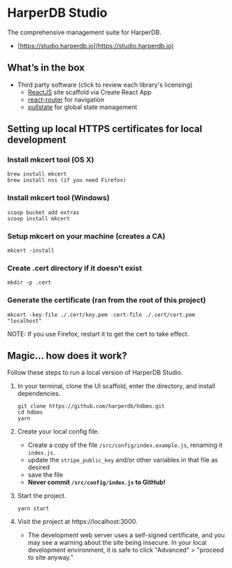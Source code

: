 # HarperDB Studio
The comprehensive management suite for HarperDB. 

- [https://studio.harperdb.io](https://studio.harperdb.io)

## What’s in the box

- Third party software (click to review each library's licensing)
    - [ReactJS](https://reactjs.org/) site scaffold via Create React App
    - [react-router](https://reacttraining.com/react-router/) for navigation
    - [pullstate](https://lostpebble.github.io/pullstate/) for global state management

## Setting up local HTTPS certificates for local development


### Install mkcert tool (OS X)
```
brew install mkcert
brew install nss (if you need Firefox)
```

### Install mkcert tool (Windows)
```
scoop bucket add extras
scoop install mkcert
```


### Setup mkcert on your machine (creates a CA)
`mkcert -install`

### Create .cert directory if it doesn't exist
`mkdir -p .cert`

### Generate the certificate (ran from the root of this project)
`mkcert -key-file ./.cert/key.pem -cert-file ./.cert/cert.pem "localhost"`

NOTE: If you use Firefox, restart it to get the cert to take effect.


## Magic... how does it work?

Follow these steps to run a local version of HarperDB Studio.

1. In your terminal, clone the UI scaffold, enter the directory, and install dependencies.
    ```
    git clone https://github.com/harperdb/hdbms.git
    cd hdbms
    yarn
    ```

1. Create your local config file.
    - Create a copy of the file `/src/config/index.example.js`, renaming it `index.js`.
    - update the `stripe_public_key` and/or other variables in that file as desired
    - save the file
    - **Never commit `/src/config/index.js` to GitHub!**

1. Start the project.
    ```
    yarn start
    ```

1. Visit the project at https://localhost:3000.
    - The development web server uses a self-signed certificate, and you may see a warning about the site being insecure. In your local development environment, it is safe to click "Advanced" > "proceed to site anyway."
